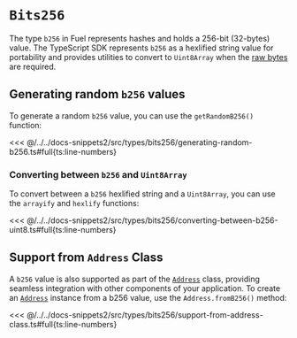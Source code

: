 # `Bits256`

The type `b256` in Fuel represents hashes and holds a 256-bit (32-bytes) value. The TypeScript SDK represents `b256` as a hexlified string value for portability and provides utilities to convert to `Uint8Array` when the [raw bytes](./bytes32.md) are required.

## Generating random `b256` values

To generate a random `b256` value, you can use the `getRandomB256()` function:

<<< @/../../docs-snippets2/src/types/bits256/generating-random-b256.ts#full{ts:line-numbers}

### Converting between `b256` and `Uint8Array`

To convert between a `b256` hexlified string and a `Uint8Array`, you can use the `arrayify` and `hexlify` functions:

<<< @/../../docs-snippets2/src/types/bits256/converting-between-b256-uint8.ts#full{ts:line-numbers}

## Support from `Address` Class

A `b256` value is also supported as part of the [`Address`](https://fuels-ts-docs-api.vercel.app/Address/Address.md) class, providing seamless integration with other components of your application. To create an [`Address`](https://fuels-ts-docs-api.vercel.app/Address/Address.md) instance from a b256 value, use the `Address.fromB256()` method:

<<< @/../../docs-snippets2/src/types/bits256/support-from-address-class.ts#full{ts:line-numbers}
